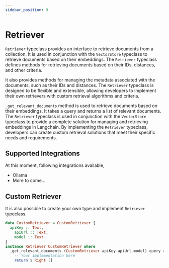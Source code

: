 ```yaml
---
sidebar_position: 9
---
```


# Retriever
`Retriever` typeclass provides an interface to retrieve documents from a collection. It is used in conjunction with the `VectorStore` typeclass to retrieve documents based on their embeddings. The `Retriever` typeclass defines methods for retrieving documents based on their IDs, distances, and other criteria.

It also provides methods for managing the metadata associated with the documents, such as their IDs and distances. The `Retriever` typeclass is designed to be flexible and extensible, allowing developers to implement their own retrievers with custom retrieval algorithms and criteria.

`_get_relevant_documents` method is used to retrieve documents based on their embeddings. It takes a query and returns a list of relevant documents. The `Retriever` typeclass is used in conjunction with the `VectorStore` typeclass to provide a complete solution for managing and retrieving embeddings in Langchain. By implementing the `Retriever` typeclass, developers can create custom retrieval solutions that meet their specific needs and requirements.

## Supported Integrations
At this moment, following integrations available,
- Ollama
- More to come...
## Custom Retriever

It is also possible to create your own type and implement `Retriever` typeclass.

```haskell
data CustomRetriever = CustomRetriever {
  apiKey :: Text,
    apiUrl :: Text,
    model :: Text
}
instance Retriever CustomRetriever where
  _get_relevant_documents (CustomRetriever apiKey apiUrl model) query = do
    -- Your implementation here
    return $ Right []
```